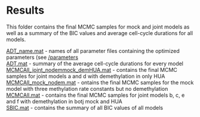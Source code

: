 # Results

This folder contains the final MCMC samples for mock and joint models as well as a summary of the BIC values and average cell-cycle durations for all models. <br>

[ADT_name.mat](ADT_name.mat) - names of all parameter files containing the optimized parameters (see [/parameters](/parameters) <br>
[ADT.mat](ADT.mat) - summary of the average cell-cycle durations for every model <br>
[MCMCAll_joint_nodemmock_demHUA.mat](MCMCAll_joint_nodemmock_demHUA.mat) - contains the final MCMC samples for joint models a and d with demethylation in only HUA <br>
[MCMCAll_mock_nodem.mat](MCMCAll_mock_nodem.mat) - ontains the final MCMC samples for the mock model with three methylation rate constants but no demethylation <br>
[MCMCAll.mat](MCMCAll.mat) - contains the final MCMC samples for joint models b, c, e and f with demethylation in botj mock and HUA <br>
[SBIC.mat](SBIC.mat) - contains the summary of all BIC values of all models <br>
